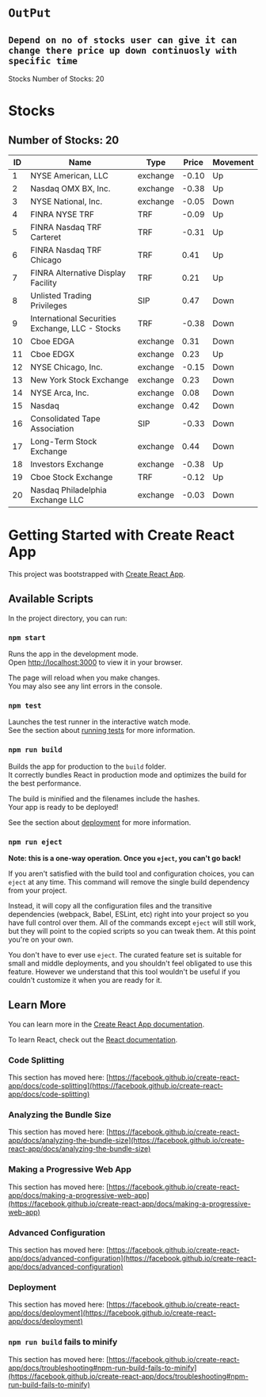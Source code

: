 # `OutPut`
## `Depend on no of stocks user can give it can change there price up down continuosly with specific time  `
Stocks
Number of Stocks:
20

# Stocks

## Number of Stocks: 20

ID | Name | Type | Price | Movement
---|------|------|-------|----------
1 | NYSE American, LLC | exchange | -0.10 | Up
2 | Nasdaq OMX BX, Inc. | exchange | -0.38 | Up
3 | NYSE National, Inc. | exchange | -0.05 | Down
4 | FINRA NYSE TRF | TRF | -0.09 | Up
5 | FINRA Nasdaq TRF Carteret | TRF | -0.31 | Up
6 | FINRA Nasdaq TRF Chicago | TRF | 0.41 | Up
7 | FINRA Alternative Display Facility | TRF | 0.21 | Up
8 | Unlisted Trading Privileges | SIP | 0.47 | Down
9 | International Securities Exchange, LLC - Stocks | TRF | -0.38 | Down
10 | Cboe EDGA | exchange | 0.31 | Down
11 | Cboe EDGX | exchange | 0.23 | Up
12 | NYSE Chicago, Inc. | exchange | -0.15 | Down
13 | New York Stock Exchange | exchange | 0.23 | Down
14 | NYSE Arca, Inc. | exchange | 0.08 | Down
15 | Nasdaq | exchange | 0.42 | Down
16 | Consolidated Tape Association | SIP | -0.33 | Down
17 | Long-Term Stock Exchange | exchange | 0.44 | Down
18 | Investors Exchange | exchange | -0.38 | Up
19 | Cboe Stock Exchange | TRF | -0.12 | Up
20 | Nasdaq Philadelphia Exchange LLC | exchange | -0.03 | Down
# Getting Started with Create React App

This project was bootstrapped with [Create React App](https://github.com/facebook/create-react-app).

## Available Scripts

In the project directory, you can run:

### `npm start`

Runs the app in the development mode.\
Open [http://localhost:3000](http://localhost:3000) to view it in your browser.

The page will reload when you make changes.\
You may also see any lint errors in the console.

### `npm test`

Launches the test runner in the interactive watch mode.\
See the section about [running tests](https://facebook.github.io/create-react-app/docs/running-tests) for more information.

### `npm run build`

Builds the app for production to the `build` folder.\
It correctly bundles React in production mode and optimizes the build for the best performance.

The build is minified and the filenames include the hashes.\
Your app is ready to be deployed!

See the section about [deployment](https://facebook.github.io/create-react-app/docs/deployment) for more information.

### `npm run eject`

**Note: this is a one-way operation. Once you `eject`, you can't go back!**

If you aren't satisfied with the build tool and configuration choices, you can `eject` at any time. This command will remove the single build dependency from your project.

Instead, it will copy all the configuration files and the transitive dependencies (webpack, Babel, ESLint, etc) right into your project so you have full control over them. All of the commands except `eject` will still work, but they will point to the copied scripts so you can tweak them. At this point you're on your own.

You don't have to ever use `eject`. The curated feature set is suitable for small and middle deployments, and you shouldn't feel obligated to use this feature. However we understand that this tool wouldn't be useful if you couldn't customize it when you are ready for it.

## Learn More

You can learn more in the [Create React App documentation](https://facebook.github.io/create-react-app/docs/getting-started).

To learn React, check out the [React documentation](https://reactjs.org/).

### Code Splitting

This section has moved here: [https://facebook.github.io/create-react-app/docs/code-splitting](https://facebook.github.io/create-react-app/docs/code-splitting)

### Analyzing the Bundle Size

This section has moved here: [https://facebook.github.io/create-react-app/docs/analyzing-the-bundle-size](https://facebook.github.io/create-react-app/docs/analyzing-the-bundle-size)

### Making a Progressive Web App

This section has moved here: [https://facebook.github.io/create-react-app/docs/making-a-progressive-web-app](https://facebook.github.io/create-react-app/docs/making-a-progressive-web-app)

### Advanced Configuration

This section has moved here: [https://facebook.github.io/create-react-app/docs/advanced-configuration](https://facebook.github.io/create-react-app/docs/advanced-configuration)

### Deployment

This section has moved here: [https://facebook.github.io/create-react-app/docs/deployment](https://facebook.github.io/create-react-app/docs/deployment)

### `npm run build` fails to minify

This section has moved here: [https://facebook.github.io/create-react-app/docs/troubleshooting#npm-run-build-fails-to-minify](https://facebook.github.io/create-react-app/docs/troubleshooting#npm-run-build-fails-to-minify)
